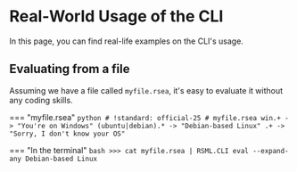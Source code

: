 # Real-World Usage of the CLI
In this page, you can find real-life examples on the CLI's usage.

## Evaluating from a file
Assuming we have a file called `myfile.rsea`, it's easy to evaluate it without any coding skills.

=== "myfile.rsea"
    ```python
    # !standard: official-25
    # myfile.rsea
    win.+ -> "You're on Windows"
    (ubuntu|debian).* -> "Debian-based Linux"
    .+ -> "Sorry, I don't know your OS"
    ```

=== "In the terminal"
    ```bash
    >>> cat myfile.rsea | RSML.CLI eval --expand-any
    Debian-based Linux
    ```
